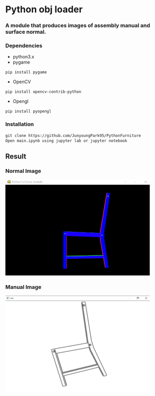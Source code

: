 # Python obj loader
### A module that produces images of assembly manual and surface normal.

### Dependencies
* python3.x
* pygame
<pre>
<code>pip install pygame</code>
</pre>
* OpenCV
<pre>
<code>pip install opencv-contrib-python</code>
</pre>
* Opengl
<pre>
<code>pip install pyopengl</code>
</pre>

### Installation
<pre>
<code>git clone https://github.com/JunyoungPark95/PythonFurniture</code>
<code>Open main.ipynb using jupyter lab or jupyter notebook</code>
</pre>

## Result
### Normal Image
<img src="/figure/normal.jpg" width="450px" height="300px"  alt="normal image"></img><br/>
### Manual Image
<img src="/figure/manual.jpg" width="450px" height="300px"  alt="surface normal image"></img><br/>

